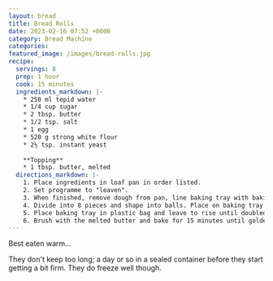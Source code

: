 ```yaml
---
layout: bread
title: Bread Rolls
date: 2023-02-16 07:52 +0000
category: Bread Machine
categories:
featured_image: /images/bread-rolls.jpg
recipe:
  servings: 8 
  prep: 1 hour
  cook: 15 minutes
  ingredients_markdown: |-
    * 250 ml tepid water
    * 1/4 cup sugar
    * 2 tbsp. butter
    * 1/2 tsp. salt
    * 1 egg
    * 520 g strong white flour
    * 2½ tsp. instant yeast
    
    **Topping**
    * 1 tbsp. butter, melted
  directions_markdown: |-
    1. Place ingredients in loaf pan in order listed.
    2. Set programme to "leaven".
    3. When finished, remove dough from pan, line baking tray with baking paper and head oven to 180°C
    4. Divide into 8 pieces and shape into balls. Place on baking tray with some room for them to expand.
    5. Place baking tray in plastic bag and leave to rise until doubled in size - about 30-40 minutes.
    6. Brush with the melted butter and bake for 15 minutes until golden brown.
---
```

Best eaten warm...

They don't keep too long; a day or so in a sealed container before they start getting a bit firm. They do freeze well though.
